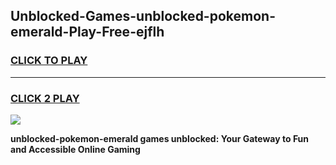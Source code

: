 
## Unblocked-Games-unblocked-pokemon-emerald-Play-Free-ejflh
<h3>
<a href="https://premium76.site?title=unblocked-pokemon-emerald&ref=18A">CLICK TO PLAY</a></h3>
<hr>

<h3>
<a href="https://premium76.site?title=unblocked-pokemon-emerald&ref=18A">CLICK 2 PLAY</a>
  
</h3>

<a href="https://premium76.site?title=unblocked-pokemon-emerald&ref=18A"><img src="https://clearcache.store/games.png"></a>


**unblocked-pokemon-emerald games unblocked: Your Gateway to Fun and Accessible Online Gaming**
